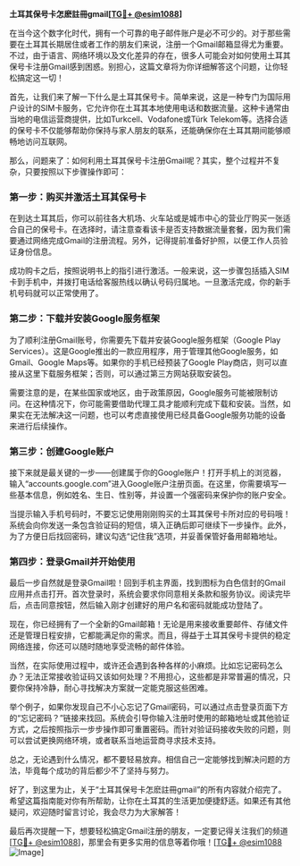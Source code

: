 **土耳其保号卡怎麽註冊gmail[[TG💪+ @esim1088](https://t.me/s/esim1088)]**

在当今这个数字化时代，拥有一个可靠的电子邮件账户是必不可少的。对于那些需要在土耳其长期居住或者工作的朋友们来说，注册一个Gmail邮箱显得尤为重要。不过，由于语言、网络环境以及文化差异的存在，很多人可能会对如何使用土耳其保号卡注册Gmail感到困惑。别担心，这篇文章将为你详细解答这个问题，让你轻松搞定这一切！

首先，让我们来了解一下什么是土耳其保号卡。简单来说，这是一种专门为国际用户设计的SIM卡服务，它允许你在土耳其本地使用电话和数据流量。这种卡通常由当地的电信运营商提供，比如Turkcell、Vodafone或Türk Telekom等。选择合适的保号卡不仅能够帮助你保持与家人朋友的联系，还能确保你在土耳其期间能够顺畅地访问互联网。

那么，问题来了：如何利用土耳其保号卡注册Gmail呢？其实，整个过程并不复杂，只要按照以下步骤操作即可：

### 第一步：购买并激活土耳其保号卡

在到达土耳其后，你可以前往各大机场、火车站或是城市中心的营业厅购买一张适合自己的保号卡。在选择时，请注意查看该卡是否支持数据流量套餐，因为我们需要通过网络完成Gmail的注册流程。另外，记得提前准备好护照，以便工作人员验证身份信息。

成功购卡之后，按照说明书上的指引进行激活。一般来说，这一步骤包括插入SIM卡到手机中，并拨打电话给客服热线以确认号码归属地。一旦激活完成，你的新手机号码就可以正常使用了。

### 第二步：下载并安装Google服务框架

为了顺利注册Gmail账号，你需要先下载并安装Google服务框架（Google Play Services）。这是Google推出的一款应用程序，用于管理其他Google服务，如Gmail、Google Maps等。如果你的手机已经预装了Google Play商店，则可以直接从这里下载服务框架；否则，可以通过第三方网站获取安装包。

需要注意的是，在某些国家或地区，由于政策原因，Google服务可能被限制访问。在这种情况下，你可能需要借助代理工具才能顺利完成下载和安装。当然，如果实在无法解决这一问题，也可以考虑直接使用已经具备Google服务功能的设备来进行后续操作。

### 第三步：创建Google账户

接下来就是最关键的一步——创建属于你的Google账户！打开手机上的浏览器，输入“accounts.google.com”进入Google账户注册页面。在这里，你需要填写一些基本信息，例如姓名、生日、性别等，并设置一个强密码来保护你的账户安全。

当提示输入手机号码时，不要忘记使用刚刚购买的土耳其保号卡所对应的号码哦！系统会向你发送一条包含验证码的短信，填入正确后即可继续下一步操作。此外，为了方便日后找回密码，建议勾选“记住我”选项，并妥善保管好备用邮箱地址。

### 第四步：登录Gmail并开始使用

最后一步自然就是登录Gmail啦！回到手机主界面，找到图标为白色信封的Gmail应用并点击打开。首次登录时，系统会要求你同意相关条款和服务协议。阅读完毕后，点击同意按钮，然后输入刚才创建好的用户名和密码就能成功登陆了。

现在，你已经拥有了一个全新的Gmail邮箱！无论是用来接收重要邮件、存储文件还是管理日程安排，它都能满足你的需求。而且，得益于土耳其保号卡提供的稳定网络连接，你还可以随时随地享受流畅的邮件体验。

当然，在实际使用过程中，或许还会遇到各种各样的小麻烦。比如忘记密码怎么办？无法正常接收验证码又该如何处理？不用担心，这些都是非常普遍的情况，只要你保持冷静，耐心寻找解决方案就一定能克服这些困难。

举个例子，如果你发现自己不小心忘记了Gmail密码，可以通过点击登录页面下方的“忘记密码？”链接来找回。系统会引导你输入注册时使用的邮箱地址或其他验证方式，之后按照指示一步步操作即可重置密码。而针对验证码接收失败的问题，则可以尝试更换网络环境，或者联系当地运营商寻求技术支持。

总之，无论遇到什么情况，都不要轻易放弃。相信自己一定能够找到解决问题的方法，毕竟每个成功的背后都少不了坚持与努力。

好了，到这里为止，关于“土耳其保号卡怎麽註冊gmail”的所有内容就介绍完了。希望这篇指南能对你有所帮助，让你在土耳其的生活更加便捷舒适。如果还有其他疑问，欢迎随时留言讨论，我会尽力为大家解答！

最后再次提醒一下，想要轻松搞定Gmail注册的朋友，一定要记得关注我们的频道[[TG💪+ @esim1088](https://t.me/s/esim1088)]，那里会有更多实用的信息等着你哦！[[TG💪+ @esim1088](https://t.me/s/esim1088) ![Image](https://i.postimg.cc/4NQfJmqS/Snipaste-2025-05-13-00-14-12.png)]